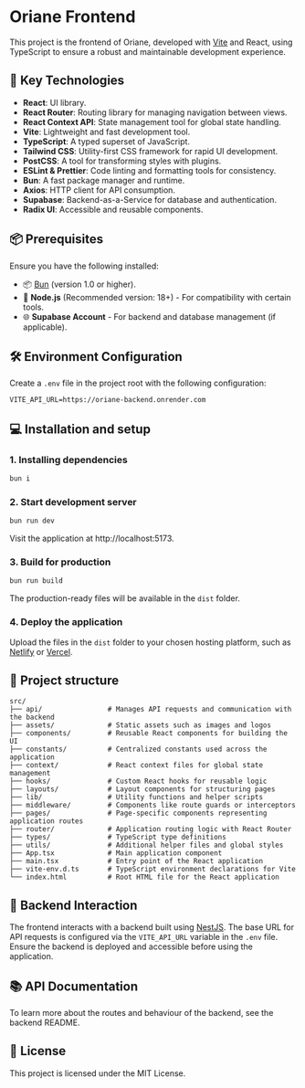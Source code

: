 # Oriane Frontend

This project is the frontend of Oriane, developed with [Vite](https://vitejs.dev/) and React, using TypeScript to ensure a robust and maintainable development experience.

## 🚀 Key Technologies

- **React**: UI library.
- **React Router**: Routing library for managing navigation between views.
- **React Context API**: State management tool for global state handling.
- **Vite**: Lightweight and fast development tool.
- **TypeScript**: A typed superset of JavaScript.
- **Tailwind CSS**: Utility-first CSS framework for rapid UI development.
- **PostCSS**: A tool for transforming styles with plugins.
- **ESLint & Prettier**: Code linting and formatting tools for consistency.
- **Bun**: A fast package manager and runtime.
- **Axios**: HTTP client for API consumption.
- **Supabase**: Backend-as-a-Service for database and authentication.
- **Radix UI**: Accessible and reusable components.

## 📦 Prerequisites

Ensure you have the following installed:

- 📦 [Bun](https://bun.sh/) (version 1.0 or higher).
- 🧰 **Node.js** (Recommended version: 18+) - For compatibility with certain tools.
- 🌐 **Supabase Account** - For backend and database management (if applicable).

## 🛠️ Environment Configuration

Create a `.env` file in the project root with the following configuration:

```env
VITE_API_URL=https://oriane-backend.onrender.com
```

## 💻 Installation and setup

### 1. Installing dependencies

```bash
bun i
```

### 2. Start development server

```bash
bun run dev
```

Visit the application at http://localhost:5173.

### 3. Build for production

```bash
bun run build
```

The production-ready files will be available in the `dist` folder.

### 4. Deploy the application

Upload the files in the `dist` folder to your chosen hosting platform, such as [Netlify](https://www.netlify.com/) or [Vercel](https://vercel.com/).

## 📂 Project structure

```plain text
src/
├── api/                # Manages API requests and communication with the backend
├── assets/             # Static assets such as images and logos
├── components/         # Reusable React components for building the UI
├── constants/          # Centralized constants used across the application
├── context/            # React context files for global state management
├── hooks/              # Custom React hooks for reusable logic
├── layouts/            # Layout components for structuring pages
├── lib/                # Utility functions and helper scripts
├── middleware/         # Components like route guards or interceptors
├── pages/              # Page-specific components representing application routes
├── router/             # Application routing logic with React Router
├── types/              # TypeScript type definitions
├── utils/              # Additional helper files and global styles
├── App.tsx             # Main application component
├── main.tsx            # Entry point of the React application
├── vite-env.d.ts       # TypeScript environment declarations for Vite
└── index.html          # Root HTML file for the React application
```

## 🔄 Backend Interaction

The frontend interacts with a backend built using [NestJS](https://nestjs.com/). The base URL for API requests is configured via the `VITE_API_URL` variable in the `.env` file. Ensure the backend is deployed and accessible before using the application.

## 📚 API Documentation

To learn more about the routes and behaviour of the backend, see the backend README.

## 📄 License

This project is licensed under the MIT License.
